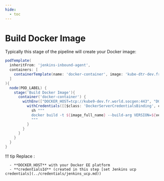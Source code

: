 ```yaml
---
hide:
  - toc
---
```

# Build Docker Image

Typically this stage of the pipeline will create your Docker image:
    
  ```Groovy
  podTemplate(
    inheritFrom: 'jenkins-inbound-agent',
    containers: [
      containerTemplate(name: 'docker-container', image: 'kube-dtr-dev.fr.world.socgen/cdl-94999-prd-k8s/docker-client:docker-19.03-kube-1.16', alwaysPullImage: false, ttyEnabled: true, command: 'cat')
    ]
  ){
    node(POD_LABEL) {
      stage('Build Docker Image'){
        container('docker-container') {
          withEnv(["DOCKER_HOST=tcp://kube9-dev.fr.world.socgen:443", "DOCKER_TLS_VERIFY=1"]){
            withCredentials([[$class: 'DockerServerCredentialsBinding', credentialsId: "kube9-dev-acid-bundle", variable: 'DOCKER_CERT_PATH']]){
              sh """
              docker build -t ${image_full_name} --build-arg VERSION=${version} -f acid/Docker/Dockerfile .
              """
            }
          }
        }
      }
    }
  }
  ```

!!! tip
    Replace :

      - **DOCKER_HOST** with your Docker EE platform
      - **credentialsId** (created in this step [set Jenkins ucp credentials](../credentials/jenkins_ucp.md))
